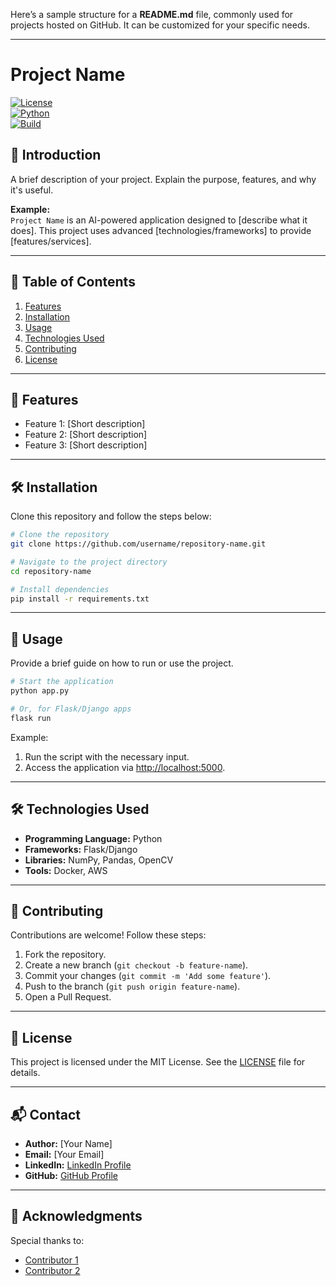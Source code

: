 

Here’s a sample structure for a **README.md** file, commonly used for projects hosted on GitHub. It can be customized for your specific needs.  

---

# Project Name  

[![License](https://img.shields.io/badge/license-MIT-blue.svg)](LICENSE)  
[![Python](https://img.shields.io/badge/python-3.x-blue)]()  
[![Build](https://img.shields.io/badge/build-passing-brightgreen)]()  

## 🚀 Introduction  
A brief description of your project. Explain the purpose, features, and why it's useful.  

**Example:**  
`Project Name` is an AI-powered application designed to [describe what it does]. This project uses advanced [technologies/frameworks] to provide [features/services].  

---

## 📂 Table of Contents  
1. [Features](#features)  
2. [Installation](#installation)  
3. [Usage](#usage)  
4. [Technologies Used](#technologies-used)  
5. [Contributing](#contributing)  
6. [License](#license)  

---

## 🌟 Features  
- Feature 1: [Short description]  
- Feature 2: [Short description]  
- Feature 3: [Short description]  

---

## 🛠️ Installation  
Clone this repository and follow the steps below:  

```bash  
# Clone the repository  
git clone https://github.com/username/repository-name.git  

# Navigate to the project directory  
cd repository-name  

# Install dependencies  
pip install -r requirements.txt  
```  

---

## 📖 Usage  
Provide a brief guide on how to run or use the project.  

```bash  
# Start the application  
python app.py  

# Or, for Flask/Django apps  
flask run  
```  

Example:  
1. Run the script with the necessary input.  
2. Access the application via [http://localhost:5000](http://localhost:5000).  

---

## 🛠️ Technologies Used  
- **Programming Language:** Python  
- **Frameworks:** Flask/Django  
- **Libraries:** NumPy, Pandas, OpenCV  
- **Tools:** Docker, AWS  

---

## 🤝 Contributing  
Contributions are welcome! Follow these steps:  

1. Fork the repository.  
2. Create a new branch (`git checkout -b feature-name`).  
3. Commit your changes (`git commit -m 'Add some feature'`).  
4. Push to the branch (`git push origin feature-name`).  
5. Open a Pull Request.  

---

## 📜 License  
This project is licensed under the MIT License. See the [LICENSE](LICENSE) file for details.  

---

## 📬 Contact  
- **Author:** [Your Name]  
- **Email:** [Your Email]  
- **LinkedIn:** [LinkedIn Profile](https://linkedin.com/in/your-profile)  
- **GitHub:** [GitHub Profile](https://github.com/your-username)  

---

## 🌟 Acknowledgments  
Special thanks to:  
- [Contributor 1](https://github.com/username)  
- [Contributor 2](https://github.com/username)  


